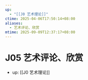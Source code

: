 ```yaml
---
up:
  - "[[J0 艺术理论]]"
ctime: 2025-04-06T17:50:14+08:00
aliases:
  - 艺术评论、欣赏
mtime: 2025-09-09T12:37:17+08:00
---
```


# J05 艺术评论、欣赏

- up: [[J0 艺术理论]]
